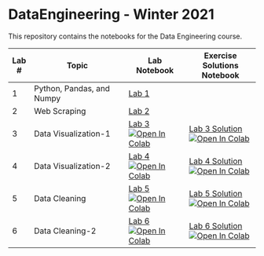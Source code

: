# DataEngineering - Winter 2021
This repository contains the notebooks for the Data Engineering course.

| Lab <br /> # | Topic | Lab <br /> Notebook | Exercise <br /> Solutions Notebook |
| --- | ----------- | ----- |----- |
| 1 | Python, Pandas, and Numpy | [Lab 1](https://github.com/mohamed-ashry7/Data-Engineering-Lab/blob/main/Lab1%20-%20Python%2C%20Pandas%20and%20Numpy/Lab1_Python%2C%20Pandas%20and%20Numpy.ipynb) 
| 2 | Web Scraping | [Lab 2](https://github.com/mohamed-ashry7/Data-Engineering-Lab/blob/main/Lab2%20-%20Web%20Scraping/Web_Scraping_Tutorial.ipynb)| 
| 3 | Data Visualization-1 | [Lab 3](https://github.com/mohamed-ashry7/Data-Engineering-Lab/blob/main/Lab3%20-%20Data%20Visualization/Lab3_Data%20Visualization.ipynb)<br /> [![Open In Colab](https://colab.research.google.com/assets/colab-badge.svg)](https://colab.research.google.com/github/mohamed-ashry7/Data-Engineering-Lab/blob/main/Lab3%20-%20Data%20Visualization/Lab3_Data%20Visualization.ipynb)|[Lab 3 Solution](https://github.com/mohamed-ashry7/Data-Engineering-Lab/blob/main/Lab3%20-%20Data%20Visualization/Lab3_Data%20Visualization-Solution.ipynb)<br /> [![Open In Colab](https://colab.research.google.com/assets/colab-badge.svg)](https://colab.research.google.com/github/mohamed-ashry7/Data-Engineering-Lab/blob/main/Lab3%20-%20Data%20Visualization/Lab3_Data%20Visualization-Solution.ipynb)|
| 4 | Data Visualization-2 | [Lab 4](https://github.com/mohamed-ashry7/Data-Engineering-Lab/blob/main/Lab4%20-%20Data%20Visualization-2/Lab4%20-%20Visualization-2.ipynb)<br /> [![Open In Colab](https://colab.research.google.com/assets/colab-badge.svg)](https://colab.research.google.com/github/mohamed-ashry7/Data-Engineering-Lab/blob/main/Lab4%20-%20Data%20Visualization-2/Lab4%20-%20Visualization-2.ipynb)|[Lab 4 Solution](https://github.com/mohamed-ashry7/Data-Engineering-Lab/blob/main/Lab4%20-%20Data%20Visualization-2/Lab4%20-%20Visualization-2-Solution.ipynb)<br /> [![Open In Colab](https://colab.research.google.com/assets/colab-badge.svg)](https://colab.research.google.com/github/mohamed-ashry7/Data-Engineering-Lab/blob/main/Lab4%20-%20Data%20Visualization-2/Lab4%20-%20Visualization-2-Solution.ipynb)|
| 5 | Data Cleaning | [Lab 5](https://github.com/mohamed-ashry7/Data-Engineering-Lab/blob/main/Lab5%20-%20Data%20Cleaning/Lab5%20-%20Data%20Cleaning.ipynb)<br /> [![Open In Colab](https://colab.research.google.com/assets/colab-badge.svg)](https://colab.research.google.com/github/mohamed-ashry7/Data-Engineering-Lab/blob/main/Lab5%20-%20Data%20Cleaning/Lab5%20-%20Data%20Cleaning.ipynb)|[Lab 5 Solution](https://github.com/mohamed-ashry7/Data-Engineering-Lab/blob/main/Lab5%20-%20Data%20Cleaning/Lab5%20-%20Data%20Cleaning-Solution.ipynb)<br /> [![Open In Colab](https://colab.research.google.com/assets/colab-badge.svg)](https://colab.research.google.com/github/mohamed-ashry7/Data-Engineering-Lab/blob/main/Lab5%20-%20Data%20Cleaning/Lab5%20-%20Data%20Cleaning-Solution.ipynb)|
| 6 | Data Cleaning-2 | [Lab 6](https://github.com/mohamed-ashry7/Data-Engineering-Lab/blob/main/Lab6%20-%20Data%20Cleaning-2/Lab6%20-%20Data%20Cleaning-2.ipynb)<br /> [![Open In Colab](https://colab.research.google.com/assets/colab-badge.svg)](https://colab.research.google.com/github/mohamed-ashry7/Data-Engineering-Lab/blob/main/Lab6%20-%20Data%20Cleaning-2/Lab6%20-%20Data%20Cleaning-2.ipynb)|[Lab 6 Solution](https://github.com/mohamed-ashry7/Data-Engineering-Lab/blob/main/Lab6%20-%20Data%20Cleaning-2/Lab6%20-%20Data%20Cleaning-2-Solution.ipynb)<br /> [![Open In Colab](https://colab.research.google.com/assets/colab-badge.svg)](https://colab.research.google.com/github/mohamed-ashry7/Data-Engineering-Lab/blob/main/Lab6%20-%20Data%20Cleaning-2/Lab6%20-%20Data%20Cleaning-2-Solution.ipynb)|


